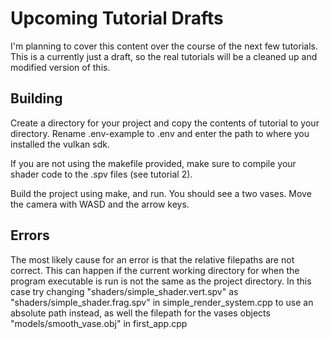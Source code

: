 # Upcoming Tutorial Drafts

I'm planning to cover this content over the course of the next few tutorials. This is a currently just a draft, so the real tutorials will be a cleaned up and modified version of this.

## Building

Create a directory for your project and copy the contents of tutorial to your directory. Rename .env-example to .env and enter the path to where you installed the vulkan sdk.

If you are not using the makefile provided, make sure to compile your shader code to the .spv files (see tutorial 2).

Build the project using make, and run. You should see a two vases. Move the camera with WASD and the arrow keys.

## Errors

The most likely cause for an error is that the relative filepaths are not correct. This can happen if the current working directory for when the program executable is run is not the same as the project directory. In this case try changing "shaders/simple_shader.vert.spv" as "shaders/simple_shader.frag.spv" in simple_render_system.cpp to use an absolute path instead, as well the filepath for the vases objects "models/smooth_vase.obj" in first_app.cpp
